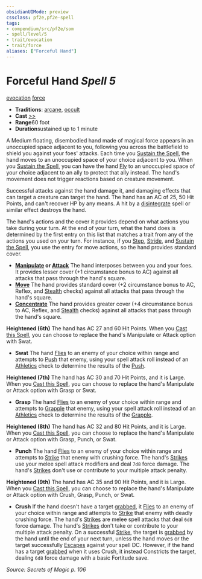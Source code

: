 ```yaml
---
obsidianUIMode: preview
cssclass: pf2e,pf2e-spell
tags:
- compendium/src/pf2e/som
- spell/level/5
- trait/evocation
- trait/force
aliases: ["Forceful Hand"]
---
```

# Forceful Hand *Spell 5*   
[evocation](../../Rules/traits/evocation.md)  [force](../../Rules/traits/force.md)  

- **Traditions**: [arcane](../../Rules/traits/arcane.md), [occult](../../Rules/traits/occult.md)
- **Cast** [>>](../../Rules/core-rulebook/chapter-9-playing-the-game.md#Actions "Two-Action") 
- **Range**60 foot
- **Duration**sustained up to 1 minute

A Medium floating, disembodied hand made of magical force appears in an unoccupied space adjacent to you, following you across the battlefield to shield you against your foes' attacks. Each time you [Sustain the Spell](../../Rules/actions/sustain-a-spell.md), the hand moves to an unoccupied space of your choice adjacent to you. When you [Sustain the Spell](../../Rules/actions/sustain-a-spell.md), you can have the hand [Fly](../../Rules/actions/fly.md) to an unoccupied space of your choice adjacent to an ally to protect that ally instead. The hand's movement does not trigger reactions based on creature movement.

Successful attacks against the hand damage it, and damaging effects that can target a creature can target the hand. The hand has an AC of 25, 50 Hit Points, and can't recover HP by any means. A hit by a [disintegrate](disintegrate.md) spell or similar effect destroys the hand.

The hand's actions and the cover it provides depend on what actions you take during your turn. At the end of your turn, what the hand does is determined by the first entry on this list that matches a trait from any of the actions you used on your turn. For instance, if you [Step](../../Rules/actions/step.md), [Stride](../../Rules/actions/stride.md), and [Sustain the Spell](../../Rules/actions/sustain-a-spell.md), you use the entry for move actions, so the hand provides standard cover.

- **[Manipulate](../../Rules/traits/manipulate.md) or [Attack](../../Rules/traits/attack.md)** The hand interposes between you and your foes. It provides lesser cover (+1 circumstance bonus to AC) against all attacks that pass through the hand's square.
- **[Move](../../Rules/traits/move.md)** The hand provides standard cover (+2 circumstance bonus to AC, Reflex, and [Stealth](../skills.md#Stealth) checks) against all attacks that pass through the hand's square.
- **[Concentrate](../../Rules/traits/concentrate.md)** The hand provides greater cover (+4 circumstance bonus to AC, Reflex, and [Stealth](../skills.md#Stealth) checks) against all attacks that pass through the hand's square.

**Heightened (6th)** The hand has AC 27 and 60 Hit Points. When you [Cast this Spell](../../Rules/actions/cast-a-spell.md), you can choose to replace the hand's Manipulate or Attack option with Swat.

- **Swat** The hand [Flies](../../Rules/actions/fly.md) to an enemy of your choice within range and attempts to [Push](../../Rules/actions/shove.md) that enemy, using your spell attack roll instead of an [Athletics](../skills.md#Athletics) check to determine the results of the [Push](../../Rules/actions/shove.md).

**Heightened (7th)** The hand has AC 30 and 70 Hit Points, and it is Large. When you [Cast this Spell](../../Rules/actions/cast-a-spell.md), you can choose to replace the hand's Manipulate or Attack option with Grasp or Swat.

- **Grasp** The hand [Flies](../../Rules/actions/fly.md) to an enemy of your choice within range and attempts to [Grapple](../../Rules/actions/grapple.md) that enemy, using your spell attack roll instead of an [Athletics](../skills.md#Athletics) check to determine the results of the [Grapple](../../Rules/actions/grapple.md).

**Heightened (8th)** The hand has AC 32 and 80 Hit Points, and it is Large. When you [Cast this Spell](../../Rules/actions/cast-a-spell.md), you can choose to replace the hand's Manipulate or Attack option with Grasp, Punch, or Swat.

- **Punch** The hand [Flies](../../Rules/actions/fly.md) to an enemy of your choice within range and attempts to [Strike](../../Rules/actions/strike.md) that enemy with crushing force. The hand's [Strikes](../../Rules/actions/strike.md) use your melee spell attack modifiers and deal `7d8` force damage. The hand's [Strikes](../../Rules/actions/strike.md) don't use or contribute to your multiple attack penalty.

**Heightened (9th)** The hand has AC 35 and 90 Hit Points, and it is Large. When you [Cast this Spell](../../Rules/actions/cast-a-spell.md), you can choose to replace the hand's Manipulate or Attack option with Crush, Grasp, Punch, or Swat.

- **Crush** If the hand doesn't have a target [grabbed](../../Rules/conditions.md#Grabbed), it [Flies](../../Rules/actions/fly.md) to an enemy of your choice within range and attempts to [Strike](../../Rules/actions/strike.md) that enemy with deadly crushing force. The hand's [Strikes](../../Rules/actions/strike.md) are melee spell attacks that deal `6d8` force damage. The hand's [Strikes](../../Rules/actions/strike.md) don't take or contribute to your multiple attack penalty. On a successful [Strike](../../Rules/actions/strike.md), the target is [grabbed](../../Rules/conditions.md#Grabbed) by the hand until the end of your next turn, unless the hand moves or the target successfully [Escapes](../../Rules/actions/escape.md) against your spell DC. However, if the hand has a target [grabbed](../../Rules/conditions.md#Grabbed) when it uses Crush, it instead Constricts the target, dealing `6d8` force damage with a basic Fortitude save.

*Source: Secrets of Magic p. 106*